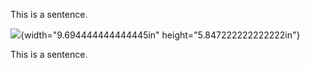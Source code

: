 This is a sentence.

![](media/image01.png){width="9.694444444444445in"
height="5.847222222222222in"}

This is a sentence.
